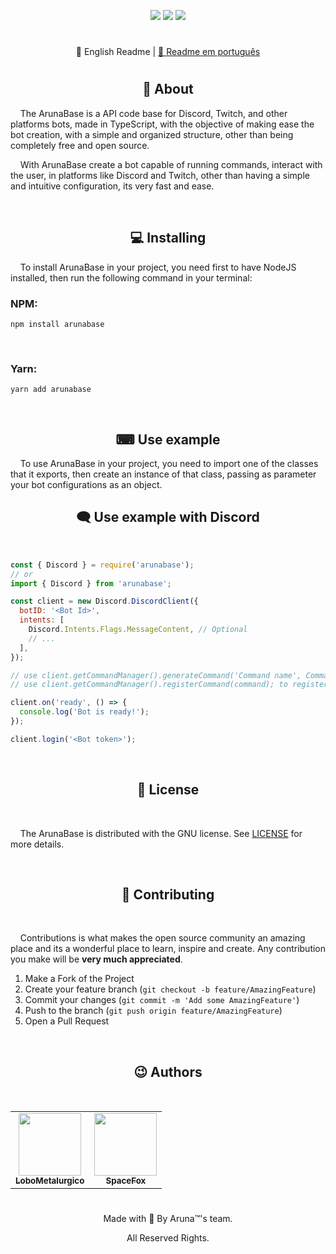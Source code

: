 <!-- [<img width="100%" src="https://raw.githubusercontent.com/ArunaBot/ArunaBase/main/.github/assets/mainBanner.png) -->
<p align="center">
<a href="https://www.npmjs.com/package/arunabase"><img src="https://img.shields.io/npm/v/arunabase.svg?style=for-the-badge&maxAge=3600"></a>
<a href="https://discord.gg/NqbBgEf" target="_blank"><img src="https://img.shields.io/discord/660610178009530380?color=5865F2&label=&logo=Discord&logoColor=white&style=for-the-badge"></a>
<a href=""><img src="https://img.shields.io/github/license/arunabot/arunabase?style=for-the-badge&color=0394fc"></a>
</p>

#

<p align="center"><span>📘 English Readme</span> | <a href="https://github.com/arunabot/arunabase#readme">📕 Readme em português</a></p>

#

<h2 align="center">📖 About</h2>
&nbsp;&nbsp;&nbsp;&nbsp;The ArunaBase is a API code base for Discord, Twitch, and other platforms bots, made in TypeScript, with the objective of making ease the bot creation, with a simple and organized structure, other than being completely free and open source.

<br>

&nbsp;&nbsp;&nbsp;&nbsp;With ArunaBase create a bot capable of running commands, interact with the user, in platforms like Discord and Twitch, other than having a simple and intuitive configuration, its very fast and ease.

<br>

<h2 align="center">💻 Installing</h2>
&nbsp;&nbsp;&nbsp;&nbsp;To install ArunaBase in your project, you need first to have NodeJS installed, then run the following command in your terminal:

<br>

### NPM:
```
npm install arunabase
```

<br>

### Yarn:
```
yarn add arunabase
```

<br>

<h2 align="center">⌨ Use example</h2>
&nbsp;&nbsp;&nbsp;&nbsp;To use ArunaBase in your project, you need to import one of the classes that it exports, then create an instance of that class, passing as parameter your bot configurations as an object.

<br>

<h2 align="center">🗨 Use example with Discord</h2>

<br>

```js
const { Discord } = require('arunabase');
// or
import { Discord } from 'arunabase';

const client = new Discord.DiscordClient({
  botID: '<Bot Id>',
  intents: [
    Discord.Intents.Flags.MessageContent, // Optional
    // ...
  ],
});

// use client.getCommandManager().generateCommand('Command name', Command parameters); to create a command.
// use client.getCommandManager().registerCommand(command); to register that command.

client.on('ready', () => {
  console.log('Bot is ready!');
});

client.login('<Bot token>');
```

<br>

<h2 align="center">📄 License</h2>

<br>

&nbsp;&nbsp;&nbsp;&nbsp;The ArunaBase is distributed with the GNU license. See [LICENSE](/LICENSE) for more details.

<br>

<h2 align="center">🤝 Contributing</h2>

<br>

&nbsp;&nbsp;&nbsp;&nbsp;Contributions is what makes the open source community an amazing place and its a wonderful place to learn, inspire and create. Any contribution you make will be **very much appreciated**.

1. Make a Fork of the Project
2. Create your feature branch (`git checkout -b feature/AmazingFeature`)
3. Commit your changes (`git commit -m 'Add some AmazingFeature'`)
4. Push to the branch (`git push origin feature/AmazingFeature`)
5. Open a Pull Request

<br>

<h2 align="center">😉 Authors</h2>

<br>

<table align="center">
  <tr>
    <td align="center">
      <a href="https://github.com/LoboMetalurgico">
        <img src="https://avatars.githubusercontent.com/u/43734867?v=4" width="100px;" alt=""/>
        <br />
        <sub>
          <b>LoboMetalurgico</b>
        </sub>
      </a>
    </td>
    <td align="center">
      <a href="https://github.com/emanuelfranklyn">
        <img src="https://avatars.githubusercontent.com/u/44732812?v=4" width="100px;" alt=""/>
        <br />
        <sub>
          <b>SpaceFox</b>
        </sub>
      </a>
    </td>
  </tr>
</table>

#

<p align="center">Made with 💚 By Aruna™'s team.</p>

<p align="center">All Reserved Rights.</p>
